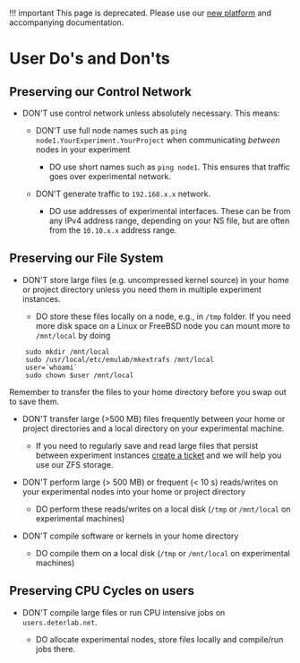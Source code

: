 
!!! important
    This page is deprecated. Please use our <a href="https://launch.mod.deterlab.net/">new platform</a> and accompanying documentation.

# User Do's and Don'ts


## Preserving our Control Network

- DON'T use control network unless absolutely necessary. This means:

    - DON'T use full node names such as `ping node1.YourExperiment.YourProject` when communicating *between* nodes in your experiment

        - DO use short names such as `ping node1`. This ensures that traffic goes over experimental network.

    - DON'T generate traffic to `192.168.x.x` network.

        - DO use addresses of experimental interfaces. These can be from any IPv4 address range, depending on your NS file, but are often from the `10.10.x.x` address range.

## Preserving our File System

- DON'T store large files (e.g. uncompressed kernel source) in your home or project directory unless you need them in multiple experiment instances.

    - DO store these files locally on a node, e.g., in `/tmp` folder. If you need more disk space on a Linux or FreeBSD node you can mount more to `/mnt/local` by doing
        
```
	sudo mkdir /mnt/local
	sudo /usr/local/etc/emulab/mkextrafs /mnt/local
	user=`whoami`
	sudo chown $user /mnt/local
```
        
Remember to transfer the files to your home directory before you swap out to save them.

- DON'T transfer large (>500 MB) files frequently between your home or project directories and a local directory on your experimental machine.

    - If you need to regularly save and read large files that persist between experiment instances [create a ticket](https://trac.deterlab.net/wiki/GettingHelp) and we will help you use our ZFS storage.

- DON'T perform large (> 500 MB) or frequent (< 10 s) reads/writes on your experimental nodes into your home or project directory

    - DO perform these reads/writes on a local disk (`/tmp` or `/mnt/local` on experimental machines)

- DON'T compile software or kernels in your home directory

    - DO compile them on a local disk (`/tmp` or `/mnt/local` on experimental machines)

## Preserving CPU Cycles on users

- DON'T compile large files or run CPU intensive jobs on `users.deterlab.net`.

    - DO allocate experimental nodes, store files locally and compile/run jobs there.
